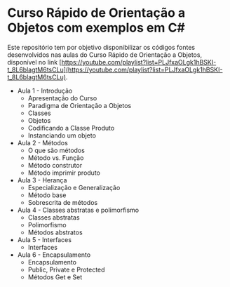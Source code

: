 # Curso Rápido de Orientação a Objetos com exemplos em C#

Este repositório tem por objetivo disponibilizar os códigos fontes desenvolvidos nas aulas do Curso Rápido de Orientação a Objetos, disponível no link [https://youtube.com/playlist?list=PLJfxaOLgk1hBSKI-t_8L6blagtM6tsCLu](https://youtube.com/playlist?list=PLJfxaOLgk1hBSKI-t_8L6blagtM6tsCLu).

 * Aula 1 - Introdução
    * Apresentação do Curso
    * Paradigma de Orientação a Objetos
    * Classes
    * Objetos
    * Codificando a Classe Produto
    * Instanciando um objeto
 * Aula 2 - Métodos
    * O que são métodos
    * Método vs. Função
    * Método construtor
    * Método imprimir produto
 * Aula 3 - Herança
    * Especialização e Generalização
    * Método base
    * Sobrescrita de métodos
 * Aula 4 - Classes abstratas e polimorfismo
    * Classes abstratas
    * Polimorfismo
    * Métodos abstratos
 * Aula 5 - Interfaces
    * Interfaces
 * Aula 6 - Encapsulamento
    * Encapsulamento
    * Public, Private e Protected
    * Métodos Get e Set
